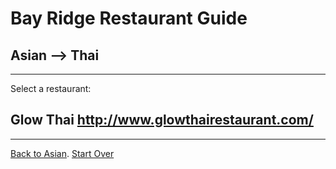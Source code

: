 # Bay Ridge Restaurant Guide
## Asian --> Thai
---
Select a restaurant:
## Glow Thai http://www.glowthairestaurant.com/
---
[Back to Asian](asian/asian.md).
[Start Over](../home.md)

